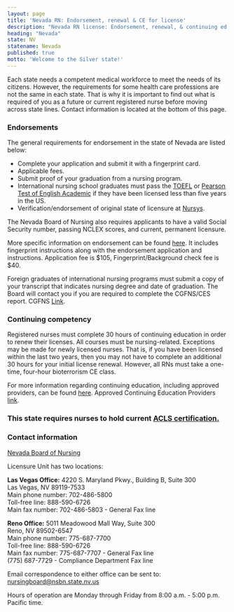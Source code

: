 ```yaml
---
layout: page
title: 'Nevada RN: Endorsement, renewal & CE for license'
description: "Nevada RN license: Endorsement, renewal, & continuing ed. Stay current & meet nursing profession needs."
heading: "Nevada"
state: NV
statename: Nevada
published: true
motto: 'Welcome to the Silver state!'
---
```


Each state needs a competent medical workforce to meet the needs of its citizens. However, the requirements for some health care professions are not the same in each state. That is why it is important to find out what is required of you as a future or current registered nurse before moving across state lines. Contact information is located at the bottom of this page.

### Endorsements

The general requirements for endorsement in the state of Nevada are listed below:

-   Complete your application and submit it with a fingerprint card.
-   Applicable fees.
-   Submit proof of your graduation from a nursing program.
-   International nursing school graduates must pass the [TOEFL](https://www.ets.org/toefl.html) or [Pearson Test of English Academic](https://www.pearsonpte.com/) if they have been licensed less than five years in the US.
-   Verification/endorsement of original state of licensure at [Nursys](https://www.nursys.com/).

The Nevada Board of Nursing also requires applicants to have a valid Social Security number, passing NCLEX scores, and current, permanent licensure.

More specific information on endorsement can be found [here](https://nevadanursingboard.org/wp-content/uploads/2019/10/RNLPNbyEndorsementAppInstructions.pdf). It includes fingerprint instructions along with the endorsement application and instructions. Application fee is $105, Fingerprint/Background check fee is $40.

Foreign graduates of international nursing programs must submit a copy of your transcript that indicates nursing degree and date of graduation. The Board will contact you if you are required to complete the CGFNS/CES report. CGFNS [Link](https://www.cgfns.org/).

### Continuing competency

Registered nurses must complete 30 hours of continuing education in order to renew their licenses. All courses must be nursing-related. Exceptions may be made for newly licensed nurses. That is, if you have been licensed within the last two years, then you may not have to complete an additional 30 hours for your initial license renewal. However, all RNs must take a one-time, four-hour bioterrorism CE class.

For more information regarding continuing education, including approved providers, can be found [here](https://nevadanursingboard.org/continuing-education/). Approved Continuing Education Providers [link](https://nevadanursingboard.org/continuing-education/).

### This state requires nurses to hold current [ACLS certification.](https://www.acls.net/nevada-acls-pals-bls)

### Contact information

[Nevada Board of Nursing](https://nevadanursingboard.org/)

Licensure Unit has two locations:

**Las Vegas Office:**
4220 S. Maryland Pkwy., Building B, Suite 300  
Las Vegas, NV 89119-7533  
Main phone number: 702-486-5800  
Toll-free line: 888-590-6726  
Main fax number: 702-486-5803 - General Fax line  

**Reno Office:**
5011 Meadowood Mall Way, Suite 300  
Reno, NV 89502-6547  
Main phone number: 775-687-7700  
Toll-free line: 888-590-6726  
Main fax number: 775-687-7707 - General Fax line  
​(775) 687-7729 - Compliance Department Fax line  

Email correspondence to either office can be sent to:  
[nursingboard@nsbn.state.nv.us](mailto:nursingboard@nsbn.state.nv.us?subject=License%20renewals%20and%20endorsements&body=Hi%2C%0A%0AI%20was%20on%20the%20ACLS%20Training%20Center%20website%20RNMobility.com%20and%20read%20that%20I%20can%20send%20my%20questions%20for%20the%20Nevada%20State%20Board%20of%20Nursing%20here.)

Hours of operation are Monday through Friday from 8:00 a.m. - 5:00 p.m. Pacific time.